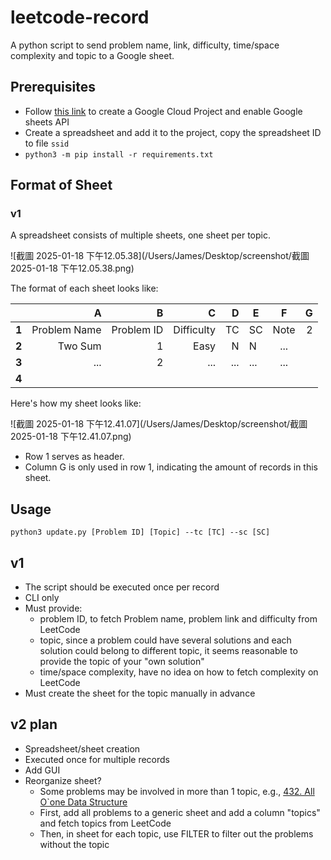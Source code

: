 # leetcode-record

A python script to send problem name, link, difficulty, time/space complexity and topic to a Google sheet.

## Prerequisites

* Follow [this link](https://developers.google.com/workspace/guides/get-started) to create a Google Cloud Project and enable Google sheets API
* Create a spreadsheet and add it to the project, copy the spreadsheet ID to file ``ssid``
* ``python3 -m pip install -r requirements.txt``

## Format of Sheet

### v1

A spreadsheet consists of multiple sheets, one sheet per topic.

![截圖 2025-01-18 下午12.05.38](/Users/James/Desktop/screenshot/截圖 2025-01-18 下午12.05.38.png)

The format of each sheet looks like:

|       |            A |          B |          C |    D | E    |  F   |    G |
| :---: | -----------: | ---------: | ---------: | ---: | ---- | :--: | ---: |
| **1** | Problem Name | Problem ID | Difficulty |   TC | SC   | Note |    2 |
| **2** |      Two Sum |          1 |       Easy |    N | N    | ...  |      |
| **3** |          ... |          2 |        ... |  ... | ...  | ...  |      |
| **4** |              |            |            |      |      |      |      |

Here's how my sheet looks like:

![截圖 2025-01-18 下午12.41.07](/Users/James/Desktop/screenshot/截圖 2025-01-18 下午12.41.07.png)

* Row 1 serves as header.
* Column G is only used in row 1, indicating the amount of records in this sheet.

## Usage

``python3 update.py [Problem ID] [Topic] --tc [TC] --sc [SC]``

## v1

* The script should be executed once per record
* CLI only
* Must provide: 
  * problem ID, to fetch Problem name, problem link and difficulty from LeetCode
  * topic, since a problem could have several solutions and each solution could belong to different topic, it seems reasonable to provide the topic of your "own solution"
  * time/space complexity, have no idea on how to fetch complexity on LeetCode
* Must create the sheet for the topic manually in advance

## v2 plan

* Spreadsheet/sheet creation
* Executed once for multiple records
* Add GUI
* Reorganize sheet?
  * Some problems may be involved in more than 1 topic, e.g., [432. All O`one Data Structure](https://leetcode.com/problems/all-oone-data-structure/)
  * First, add all problems to a generic sheet and add a column "topics" and fetch topics from LeetCode
  * Then, in sheet for each topic, use FILTER to filter out the problems without the topic